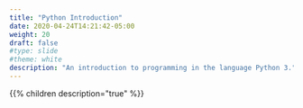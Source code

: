 ```yaml
---
title: "Python Introduction"
date: 2020-04-24T14:21:42-05:00
weight: 20
draft: false
#type: slide
#theme: white
description: "An introduction to programming in the language Python 3."
---
```


{{% children description="true" %}}

